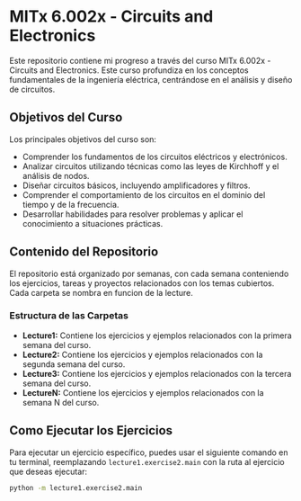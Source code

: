 # MITx 6.002x - Circuits and Electronics

Este repositorio contiene mi progreso a través del curso MITx 6.002x - Circuits and Electronics. Este curso profundiza en los conceptos fundamentales de la ingeniería eléctrica, centrándose en el análisis y diseño de circuitos.

## Objetivos del Curso

Los principales objetivos del curso son:

-   Comprender los fundamentos de los circuitos eléctricos y electrónicos.
-   Analizar circuitos utilizando técnicas como las leyes de Kirchhoff y el análisis de nodos.
-   Diseñar circuitos básicos, incluyendo amplificadores y filtros.
-   Comprender el comportamiento de los circuitos en el dominio del tiempo y de la frecuencia.
-   Desarrollar habilidades para resolver problemas y aplicar el conocimiento a situaciones prácticas.

## Contenido del Repositorio

El repositorio está organizado por semanas, con cada semana conteniendo los ejercicios, tareas y proyectos relacionados con los temas cubiertos. Cada carpeta se nombra en funcion de la lecture.

### Estructura de las Carpetas

-   **Lecture1:** Contiene los ejercicios y ejemplos relacionados con la primera semana del curso.
-   **Lecture2:** Contiene los ejercicios y ejemplos relacionados con la segunda semana del curso.
-   **Lecture3:** Contiene los ejercicios y ejemplos relacionados con la tercera semana del curso.
-   **LectureN:** Contiene los ejercicios y ejemplos relacionados con la semana N del curso.

## Como Ejecutar los Ejercicios

Para ejecutar un ejercicio específico, puedes usar el siguiente comando en tu terminal, reemplazando `lecture1.exercise2.main` con la ruta al ejercicio que deseas ejecutar:

```bash
python -m lecture1.exercise2.main
```